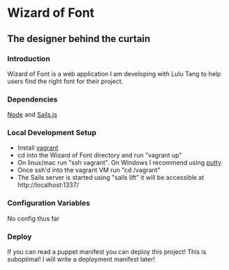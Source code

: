 # Wizard of Font
## The designer behind the curtain

### Introduction

Wizard of Font is a web application I am developing with Lulu Tang to help users find the right font for their project.

### Dependencies

[Node](http://nodejs.org/) and [Sails.js](http://sailsjs.org/#/)

### Local Development Setup

* Install [vagrant](https://www.vagrantup.com/)
* cd into the Wizard of Font directory and run "vagrant up"
* On linux/mac run "ssh vagrant". On Windows I recommend using [putty](http://stackoverflow.com/questions/9885108/ssh-to-vagrant-box-in-windows)
* Once ssh'd into the vagrant VM run "cd /vagrant"
* The Sails server is started using "sails lift" it will be accessible at http://localhost:1337/

### Configuration Variables

No config thus far

### Deploy

If you can read a puppet manifest you can deploy this project!
This is suboptimal! I will write a deployment manifest later!
